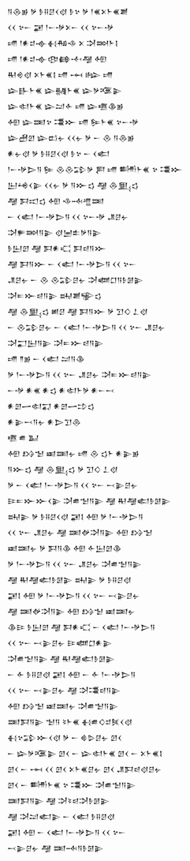 <div class='block'>
<div class='line'>𒀀𒁲𒂊 𒃻 𒊩𒍝𒆪𒌋𒋼 𒊩𒆳 𒃻 𒁹𒌍𒉽𒈨𒌍𒋢</div>
<div class='line'>𒌋𒌋 𒆳𒀸 𒂼 𒁹𒀸𒋩𒉽𒀸 𒌋𒌋 𒆳𒀸𒋩</div>
<div class='line'>𒋬 𒁹𒀭𒄑𒉢𒈬𒄀𒈾 𒉽 𒋫𒇷𒈨𒋙</div>
<div class='line'>𒋬 𒁹𒀭𒄑𒉢𒂦𒂵𒋾𒆷 𒅇</div>
<div class='line'>𒊑𒄴𒋼 𒉽𒈨𒌍𒋙 𒋬 𒆰 𒈗 𒋬</div>
<div class='line'>𒇽𒃲𒈨𒌍 𒇽𒉆𒈨𒌍 𒇽𒃻𒍨𒉌</div>
<div class='line'>𒇽𒊕𒈨𒌍 𒇽𒁺𒅆 𒋬 𒇽𒍠𒆠𒂊</div>
<div class='line'>𒅇 𒇽𒌅𒆳 𒃮𒁍 𒋬 𒌉𒈨𒌍 𒆳𒀸𒋩</div>
<div class='line'>𒇽𒍇𒇻 𒇽𒆗𒉡 𒌋𒌋𒉡 𒃻 𒀸 𒊮 𒀀𒁲𒂊</div>
<div class='line'>𒀭𒉡𒋼 𒃻 𒊩𒍝𒆪𒌋𒋼 𒊩𒆳 𒀸 𒌋𒅗</div>
<div class='line'>𒁹𒀸𒋩𒆕𒀀 𒌉 𒊮𒊮𒁉𒃻 𒄾 𒋬 𒌦𒈨𒌍 𒆳 𒃮𒁍</div>
<div class='line'>𒌨𒆲𒌋𒉌 𒌋𒌋𒉡 𒃻 𒀀𒁍𒌓 𒆷 𒁲𒅅𒌓</div>
<div class='line'>𒆷 𒁕𒀊𒌓 𒅇 𒈾𒁄𒆑𒌅</div>
<div class='line'>𒀸 𒌋𒅗 𒁹𒀸𒋩𒆕𒀀 𒌋𒌋 𒆳𒀸𒋩 𒂗𒆪𒉡</div>
<div class='line'>𒋫𒊓𒇷𒀀𒉌 𒋼𒅁𒉺𒃻𒀀𒉌</div>
<div class='line'>𒊩𒌨𒇻 𒆷 𒁕𒀭𒄣 𒁕𒁀𒀀𒁍</div>
<div class='line'>𒆷 𒁕𒀀𒁍 𒀸 𒌋𒅗 𒁹𒀸𒋩𒆕𒀀 𒌋𒌋 𒆳𒀸</div>
<div class='line'>𒂗𒆪𒉡 𒀸 𒊮 𒊮𒁉𒆪𒉡 𒋫𒅘𒆸𒀀𒊩𒌆𒉌</div>
<div class='line'>𒋫𒋰𒁍𒁀𒀀𒉌 𒊻𒋢𒊌𒌓</div>
<div class='line'>𒆷 𒁲𒅅𒌓 𒅖𒆪 𒆷 𒁕𒀀𒁍 𒃻 𒋛𒄭 𒁇𒋼</div>
<div class='line'>𒀸 𒊮𒁉𒆪𒉡 𒀸 𒌋𒅗 𒁹𒀸𒋩𒆕𒀀 𒌋𒌋 𒆳𒀸 𒂗𒆪𒉡</div>
<div class='line'>𒋫𒂷𒌨𒀀𒉌 𒋫𒋰𒁍𒁀𒀀𒉌</div>
<div class='line'>𒋬 𒈫𒂊 𒀸 𒌋𒅗 𒁺𒀀𒆠</div>
<div class='line'>𒃻 𒁹𒀸𒋩𒆕𒀀 𒌋𒌋 𒆳𒀸 𒂗𒆪𒉡 𒋫𒋰𒁍𒁀𒀀𒉌</div>
<div class='line'>𒀸𒋩 𒀭𒌍 𒀭𒌓 𒀭𒊕𒈨𒃻 𒀭𒀸𒁁</div>
<div class='line'>𒀭𒇻𒅂𒊕𒍑 𒀭𒇻𒅂𒄞𒌓</div>
<div class='line'>𒀭𒉌𒁁𒀀𒉡 𒀭𒆕𒋛𒁲</div>
<div class='line'>𒍠 𒌑 𒆏</div>
<div class='line'>𒅇 𒋳𒈠 𒀜𒌅𒉡 𒋬 𒊮 𒌓𒈨 𒀭𒉌𒂊</div>
<div class='line'>𒀀𒁍𒌓 𒆷 𒁲𒅅𒌓 𒃻 𒋛𒄭 𒁇𒋼</div>
<div class='line'>𒃻 𒀸 𒌋𒅗 𒁹𒀸𒋩𒆕𒀀 𒌋𒌋 𒆳𒀸 𒁁𒉌𒆪𒉡</div>
<div class='line'>𒄿𒋰𒁍𒁍𒌋𒉌 𒋫𒌑𒈠𒀀𒉌 𒆷 𒊑𒆷𒅗𒊩𒌆𒉌</div>
<div class='line'>𒊻𒉌 𒃻 𒊩𒍝𒆪𒌋𒋼 𒂼𒋙 𒅇 𒃻 𒁹𒀸𒋩𒆕𒀀</div>
<div class='line'>𒌋𒌋 𒆳𒀸 𒂗𒆪𒉡 𒆷 𒌅𒉻𒋫𒀀𒉌 𒅇 𒋳𒈠</div>
<div class='line'>𒀜𒌅𒉡 𒃻 𒁕𒀀𒆠 𒅇 𒅆𒌨𒇻𒆠</div>
<div class='line'>𒃻 𒁹𒀸𒋩𒆕𒀀 𒌋𒌋 𒆳𒀸 𒂗𒆪𒉡 𒋫𒌑𒈠𒀀𒉌</div>
<div class='line'>𒆷 𒊑𒆷𒅗𒊩𒌆𒉌 𒊻𒉌 𒃻 𒊩𒍝𒆪𒋼</div>
<div class='line'>𒂼𒋙 𒅇 𒃻 𒁹𒀸𒋩𒆕𒀀 𒌋𒌋 𒆳𒀸 𒁁𒉌𒆪𒉡</div>
<div class='line'>𒆷 𒌅𒉻𒋫𒀀𒉌 𒅇 𒋳𒈠 𒀜𒌅𒉡</div>
<div class='line'>𒆠𒄿 𒊩𒌨𒇻 𒆷 𒁕𒀭𒄣 𒀸 𒌋𒅗 𒁹𒀸𒋩𒆕𒀀</div>
<div class='line'>𒌋𒌋 𒆳𒀸 𒁁𒉌𒆪𒉡 𒄿𒅘𒆸𒀭𒉌</div>
<div class='line'>𒋫𒌑𒈠𒀀𒉌 𒆷 𒊑𒆷𒅗𒊩𒌆𒉌</div>
<div class='line'>𒀸 𒅆 𒊩𒍝𒆪𒋼 𒂼𒋙 𒅇 𒀸 𒅆 𒁹𒀸𒋩𒆕𒀀</div>
<div class='line'>𒌋𒌋 𒆳𒀸 𒁁𒉌𒆪𒉡 𒆷 𒋫𒃮𒁀𒀀𒉌</div>
<div class='line'>𒅇 𒋳𒈠 𒀜𒌅𒉡 𒋫𒌑𒈠𒀀𒉌</div>
<div class='line'>𒌅𒁕𒀀𒉌 𒈠𒀀 𒂟𒈨𒌍 𒈬𒌑𒄭𒄑𒍮𒌋𒋼</div>
<div class='line'>𒈬𒆳𒁉𒁍𒌋𒋼 𒃻 𒀸 𒄵𒌇𒆪𒉡 𒇻𒌋</div>
<div class='line'>𒀸 𒇽𒃻𒍨𒉌 𒇻𒌋 𒀸 𒇽𒊕𒈨𒌍 𒇻𒌋 𒀸 𒉽𒈨𒌍𒋙</div>
<div class='line'>𒇻𒌋 𒀸 𒆰 𒌋𒌋 𒇻𒌋 𒉽𒈨𒌍𒆪𒉡 𒇻𒌋 𒂗𒁕𒁀𒋼𒆪𒉡</div>
<div class='line'>𒇻𒌋 𒀸 𒌦𒈨𒌍 𒆳 𒃮𒁍 𒋫𒌑𒈠𒀀𒉌</div>
<div class='line'>𒌅𒁕𒀀𒉌 𒆷 𒋫𒂟𒁀𒋫𒊩𒌆𒉌</div>
<div class='line'>𒆷 𒋫𒁺𒅗𒉌 𒀸 𒌋𒅗 𒊩𒍝𒆪𒋼</div>
<div class='line'>𒂼𒋙 𒅇 𒀸 𒌋𒅗 𒁹𒀸𒋩𒆕𒀀 𒌋𒌋 𒆳𒀸</div>
<div class='line'>𒁁𒉌𒆪𒉡 𒆷 𒌅𒁄𒀀𒊩𒌆𒉌</div>
</div>